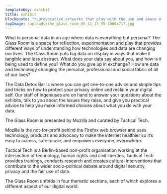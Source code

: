 ```yaml
---
templateKey: exhibit
title: exhibit
blockquote: "*…provocative artworks that play with the use and abuse of data in our world* – Hyperallergic on The Glass Room NYC"
topImage: /uploads/the_glass_room_05_11_17_55-1000x717.jpg
---
```


What is personal data in an age where data is everything but personal? The Glass Room is a space for reflection, experimentation and play that provides different ways of understanding how technologies and data are changing our lives. The Glass Room puts big data on display in ways that make it tangible and less abstract. What does your data say about you, and how is it being used to define you? What do you give up in exchange? How are data and technology changing the personal, professional and social fabric of all of our lives?

The Data Detox Bar is where you can get one-to-one advice and simple tips and tricks on how to protect your privacy online and reclaim your digital self. Our staff of Ingeniuses are on hand to answer your questions about the exhibits, talk to you about the issues they raise, and give you practical advice to help you make informed choices about what you do with your data.

The Glass Room is presented by Mozilla and curated by Tactical Tech.

Mozilla is the not-for-profit behind the Firefox web browser and uses technology, products and advocacy to make the internet healthier so it’s easy to access, safe to use, and empowers everyone, everywhere.

Tactical Tech is a Berlin-based non-profit organisation working at the intersection of technology, human rights and civil liberties. Tactical Tech provides trainings, conducts research and creates cultural interventions that contribute to the wider socio-political debate around digital security, privacy and the fair use of data.

The Glass Room unfolds in four thematic sections, each of which explores a different aspect of our digital world:
